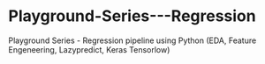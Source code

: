 # Playground-Series---Regression
Playground Series - Regression pipeline using Python (EDA, Feature Engeneering, Lazypredict, Keras Tensorlow)
